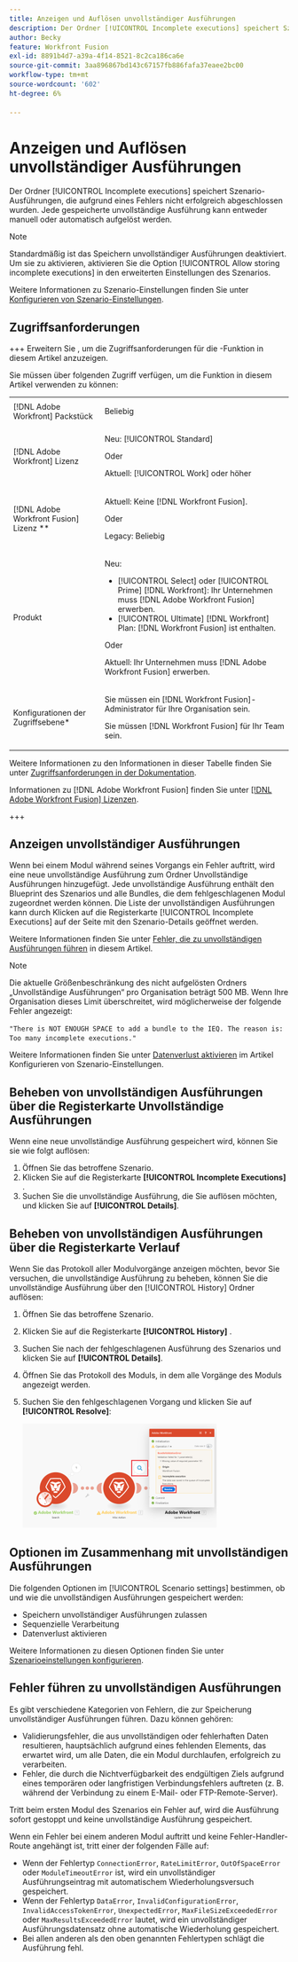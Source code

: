 ```yaml
---
title: Anzeigen und Auflösen unvollständiger Ausführungen
description: Der Ordner [!UICONTROL Incomplete executions] speichert Szenario-Ausführungen, die aufgrund eines Fehlers nicht erfolgreich abgeschlossen wurden. Jede gespeicherte unvollständige Ausführung kann entweder manuell oder automatisch aufgelöst werden.
author: Becky
feature: Workfront Fusion
exl-id: 8891b4d7-a39a-4f14-8521-8c2ca186ca6e
source-git-commit: 3aa896867bd143c67157fb886fafa37eaee2bc00
workflow-type: tm+mt
source-wordcount: '602'
ht-degree: 6%

---
```


# Anzeigen und Auflösen unvollständiger Ausführungen

Der Ordner [!UICONTROL Incomplete executions] speichert Szenario-Ausführungen, die aufgrund eines Fehlers nicht erfolgreich abgeschlossen wurden. Jede gespeicherte unvollständige Ausführung kann entweder manuell oder automatisch aufgelöst werden.

>[!NOTE]
>
>Standardmäßig ist das Speichern unvollständiger Ausführungen deaktiviert. Um sie zu aktivieren, aktivieren Sie die Option [!UICONTROL Allow storing incomplete executions] in den erweiterten Einstellungen des Szenarios.
>
>Weitere Informationen zu Szenario-Einstellungen finden Sie unter [Konfigurieren von Szenario-Einstellungen](/help/workfront-fusion/create-scenarios/config-scenarios-settings/configure-scenario-settings.md).

## Zugriffsanforderungen

+++ Erweitern Sie , um die Zugriffsanforderungen für die -Funktion in diesem Artikel anzuzeigen.

Sie müssen über folgenden Zugriff verfügen, um die Funktion in diesem Artikel verwenden zu können:

<table style="table-layout:auto">
 <col> 
 <col> 
 <tbody> 
  <tr> 
   <td role="rowheader">[!DNL Adobe Workfront] Packstück</td> 
   <td> <p>Beliebig</p> </td> 
  </tr> 
  <tr data-mc-conditions=""> 
   <td role="rowheader">[!DNL Adobe Workfront] Lizenz</td> 
   <td> <p>Neu: [!UICONTROL Standard]</p><p>Oder</p><p>Aktuell: [!UICONTROL Work] oder höher</p> </td> 
  </tr> 
  <tr> 
   <td role="rowheader">[!DNL Adobe Workfront Fusion] Lizenz **</td> 
   <td>
   <p>Aktuell: Keine [!DNL Workfront Fusion].</p>
   <p>Oder</p>
   <p>Legacy: Beliebig </p>
   </td> 
  </tr> 
  <tr> 
   <td role="rowheader">Produkt</td> 
   <td>
   <p>Neu:</p> <ul><li>[!UICONTROL Select] oder [!UICONTROL Prime] [!DNL Workfront]: Ihr Unternehmen muss [!DNL Adobe Workfront Fusion] erwerben.</li><li>[!UICONTROL Ultimate] [!DNL Workfront] Plan: [!DNL Workfront Fusion] ist enthalten.</li></ul>
   <p>Oder</p>
   <p>Aktuell: Ihr Unternehmen muss [!DNL Adobe Workfront Fusion] erwerben.</p>
   </td> 
  </tr>
  <tr data-mc-conditions=""> 
   <td role="rowheader">Konfigurationen der Zugriffsebene*</td> 
   <td> 
     <p>Sie müssen ein [!DNL Workfront Fusion]-Administrator für Ihre Organisation sein.</p>
     <p>Sie müssen [!DNL Workfront Fusion] für Ihr Team sein.</p>
   </td> 
  </tr> 
   </td> 
  </tr> 
 </tbody> 
</table>

Weitere Informationen zu den Informationen in dieser Tabelle finden Sie unter [Zugriffsanforderungen in der Dokumentation](/help/workfront-fusion/references/licenses-and-roles/access-level-requirements-in-documentation.md).

Informationen zu [!DNL Adobe Workfront Fusion] finden Sie unter [[!DNL Adobe Workfront Fusion] Lizenzen](/help/workfront-fusion/set-up-and-manage-workfront-fusion/licensing-operations-overview/license-automation-vs-integration.md).

+++

## Anzeigen unvollständiger Ausführungen

Wenn bei einem Modul während seines Vorgangs ein Fehler auftritt, wird eine neue unvollständige Ausführung zum Ordner Unvollständige Ausführungen hinzugefügt. Jede unvollständige Ausführung enthält den Blueprint des Szenarios und alle Bundles, die dem fehlgeschlagenen Modul zugeordnet werden können. Die Liste der unvollständigen Ausführungen kann durch Klicken auf die Registerkarte [!UICONTROL Incomplete Executions] auf der Seite mit den Szenario-Details geöffnet werden.

<!--

![Incomplete executions tab](assets/incomplete-executions-tab-350x102.png)

-->

Weitere Informationen finden Sie unter [Fehler, die zu unvollständigen Ausführungen führen](#errors-resulting-into-incomplete-executions) in diesem Artikel.

>[!NOTE]
>
>Die aktuelle Größenbeschränkung des nicht aufgelösten Ordners „Unvollständige Ausführungen“ pro Organisation beträgt 500 MB. Wenn Ihre Organisation dieses Limit überschreitet, wird möglicherweise der folgende Fehler angezeigt:
>
>`"There is NOT ENOUGH SPACE to add a bundle to the IEQ. The reason is: Too many incomplete executions."`
>
>Weitere Informationen finden Sie unter [Datenverlust aktivieren](/help/workfront-fusion/create-scenarios/config-scenarios-settings/configure-scenario-settings.md#enable-data-loss) im Artikel Konfigurieren von Szenario-Einstellungen.


## Beheben von unvollständigen Ausführungen über die Registerkarte Unvollständige Ausführungen

Wenn eine neue unvollständige Ausführung gespeichert wird, können Sie sie wie folgt auflösen:

1. Öffnen Sie das betroffene Szenario.
1. Klicken Sie auf die Registerkarte **[!UICONTROL Incomplete Executions]** .
1. Suchen Sie die unvollständige Ausführung, die Sie auflösen möchten, und klicken Sie auf **[!UICONTROL Details]**.


## Beheben von unvollständigen Ausführungen über die Registerkarte Verlauf

Wenn Sie das Protokoll aller Modulvorgänge anzeigen möchten, bevor Sie versuchen, die unvollständige Ausführung zu beheben, können Sie die unvollständige Ausführung über den [!UICONTROL History] Ordner auflösen:

1. Öffnen Sie das betroffene Szenario.
1. Klicken Sie auf die Registerkarte **[!UICONTROL History]** .
1. Suchen Sie nach der fehlgeschlagenen Ausführung des Szenarios und klicken Sie auf **[!UICONTROL Details]**.
1. Öffnen Sie das Protokoll des Moduls, in dem alle Vorgänge des Moduls angezeigt werden.
1. Suchen Sie den fehlgeschlagenen Vorgang und klicken Sie auf **[!UICONTROL Resolve]**:

   ![Schaltfläche „Auflösen](assets/resolve-btn-350x188.png)

## Optionen im Zusammenhang mit unvollständigen Ausführungen

Die folgenden Optionen im [!UICONTROL Scenario settings] bestimmen, ob und wie die unvollständigen Ausführungen gespeichert werden:

* Speichern unvollständiger Ausführungen zulassen
* Sequenzielle Verarbeitung
* Datenverlust aktivieren

Weitere Informationen zu diesen Optionen finden Sie unter [Szenarioeinstellungen konfigurieren](/help/workfront-fusion/create-scenarios/config-scenarios-settings/configure-scenario-settings.md).

## Fehler führen zu unvollständigen Ausführungen

Es gibt verschiedene Kategorien von Fehlern, die zur Speicherung unvollständiger Ausführungen führen. Dazu können gehören:

* Validierungsfehler, die aus unvollständigen oder fehlerhaften Daten resultieren, hauptsächlich aufgrund eines fehlenden Elements, das erwartet wird, um alle Daten, die ein Modul durchlaufen, erfolgreich zu verarbeiten.
* Fehler, die durch die Nichtverfügbarkeit des endgültigen Ziels aufgrund eines temporären oder langfristigen Verbindungsfehlers auftreten (z. B. während der Verbindung zu einem E-Mail- oder FTP-Remote-Server).

Tritt beim ersten Modul des Szenarios ein Fehler auf, wird die Ausführung sofort gestoppt und keine unvollständige Ausführung gespeichert.

Wenn ein Fehler bei einem anderen Modul auftritt und keine Fehler-Handler-Route angehängt ist, tritt einer der folgenden Fälle auf:

* Wenn der Fehlertyp `ConnectionError`, `RateLimitError`, `OutOfSpaceError` oder `ModuleTimeoutError` ist, wird ein unvollständiger Ausführungseintrag mit automatischem Wiederholungsversuch gespeichert.
* Wenn der Fehlertyp `DataError`, `InvalidConfigurationError`, `InvalidAccessTokenError`, `UnexpectedError`, `MaxFileSizeExceededError` oder `MaxResultsExceededError` lautet, wird ein unvollständiger Ausführungsdatensatz ohne automatische Wiederholung gespeichert.
* Bei allen anderen als den oben genannten Fehlertypen schlägt die Ausführung fehl.
